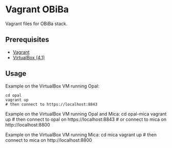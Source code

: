 Vagrant OBiBa
=============

Vagrant files for OBiBa stack.

## Prerequisites

* [Vagrant](http://www.vagrantup.com/)
* [VirtualBox (4.1)](https://www.virtualbox.org/)

## Usage

Example on the VirtualBox VM running Opal:

	cd opal
	vagrant up
	# then connect to https://localhost:8843

Example on the VirtualBox VM running Opal and Mica:
	cd opal-mica
	vagrant up
	# then connect to opal on https://localhost:8843
	# or connect to mica on http://localhost:8800

Example on the VirtualBox VM running Mica:
	cd mica
	vagrant up
	# then connect to mica on http://localhost:8800

